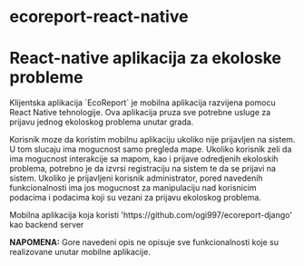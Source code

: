 # ecoreport-react-native

# React-native aplikacija za ekoloske probleme

<p>
	Klijentska aplikacija `EcoReport` je mobilna aplikacija razvijena pomocu React Native tehnologije. Ova aplikacija pruza sve potrebne usluge za prijavu jednog ekoloskog problema unutar grada.
</p>

<p>
	Korisnik moze da koristim mobilnu aplikaciju ukoliko nije prijavljen na sistem. U tom slucaju ima mogucnost samo pregleda mape. Ukoliko korisnik zeli da ima mogucnost interakcije sa mapom, kao i prijave odredjenih ekoloskih problema, potrebno je da izvrsi registraciju na sistem te da se prijavi na sistem. Ukoliko je prijavljeni korisnik administrator, pored navedenih funkcionalnosti ima jos mogucnost za manipulaciju nad korisnicim podacima i podacima koji su vezani za prijavu ekoloskog problema.
</p>

<p>
	Mobilna aplikacija koja koristi 'https://github.com/ogi997/ecoreport-django' kao backend server
</p>


<p>
	<b>NAPOMENA:</b>
	Gore navedeni opis ne opisuje sve funkcionalnosti koje su realizovane unutar mobilne aplikacije.
</p>
